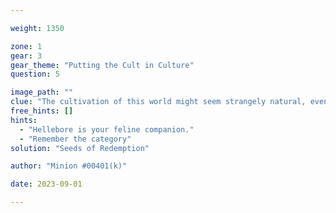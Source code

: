 ```yaml
---

weight: 1350

zone: 1
gear: 3
gear_theme: "Putting the Cult in Culture"
question: 5

image_path: ""
clue: "The cultivation of this world might seem strangely natural, even if it leafs you puzzled at times. _Join us._"
free_hints: []
hints:
  - "Hellebore is your feline companion."
  - "Remember the category"
solution: "Seeds of Redemption"

author: "Minion #00401(k)"

date: 2023-09-01

---
```


